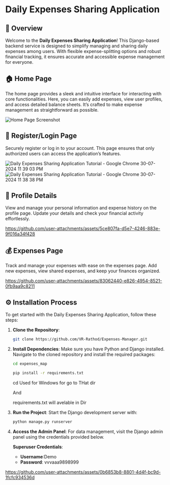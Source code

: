 # Daily Expenses Sharing Application

## 🚀 Overview

Welcome to the **Daily Expenses Sharing Application**! This Django-based backend service is designed to simplify managing and sharing daily expenses among users. With flexible expense-splitting options and robust financial tracking, it ensures accurate and accessible expense management for everyone.

## 🏠 Home Page

The home page provides a sleek and intuitive interface for interacting with core functionalities. Here, you can easily add expenses, view user profiles, and access detailed balance sheets. It’s crafted to make expense management as straightforward as possible.

![Home Page Screenshot](https://github.com/user-attachments/assets/71ad1a19-cc5d-4b71-bac1-6c28bd658f07)

## 📝 Register/Login Page

Securely register or log in to your account. This page ensures that only authorized users can access the application’s features.

![Daily Expenses Sharing Application Tutorial - Google Chrome 30-07-2024 11 39 03 PM](https://github.com/user-attachments/assets/50bb500a-b7b4-4f76-ab9b-eb66a3d6234a)
![Daily Expenses Sharing Application Tutorial - Google Chrome 30-07-2024 11 38 38 PM](https://github.com/user-attachments/assets/be8f59fd-ab90-4d3b-836c-da9f2ee32a40)

## 👤 Profile Details

View and manage your personal information and expense history on the profile page. Update your details and check your financial activity effortlessly.

https://github.com/user-attachments/assets/5ce807fa-d5e7-4246-883e-9f016a34f428



## 💰 Expenses Page

Track and manage your expenses with ease on the expenses page. Add new expenses, view shared expenses, and keep your finances organized.

https://github.com/user-attachments/assets/83062440-e826-4954-8521-0fb9aa9c8211

## ⚙️ Installation Process

To get started with the Daily Expenses Sharing Application, follow these steps:

1. **Clone the Repository**:
   ```bash
   git clone https://github.com/VR-Rathod/Expenses-Manager.git
   ```

2. **Install Dependencies**:
   Make sure you have Python and Django installed. Navigate to the cloned repository and install the required packages:
   ```bash
   cd expenses_map
   
   pip install -r requirements.txt
   ```
   cd Used for Windows for go to THat dir

   And

   requirements.txt will avelable in Dir

4. **Run the Project**:
   Start the Django development server with:
   ```bash
   python manage.py runserver
   ```

5. **Access the Admin Panel**:
   For data management, visit the Django admin panel using the credentials provided below.

   **Superuser Credentials**:
   - **Username**:Demo
   - **Password**: vvvaaa9898999
   
https://github.com/user-attachments/assets/0b6853b8-8801-4d4f-bc9d-1fcfc934536d
